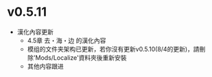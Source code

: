 # v0.5.11
- 漢化內容更新
  - 4.5章 去・海・边 的漢化內容
  - 模组的文件夹架构已更新，若你沒有更新v0.5.10(8/4的更新)，請刪除'Mods/Localize'資料夾後重新安裝
  - 其他内容跟进